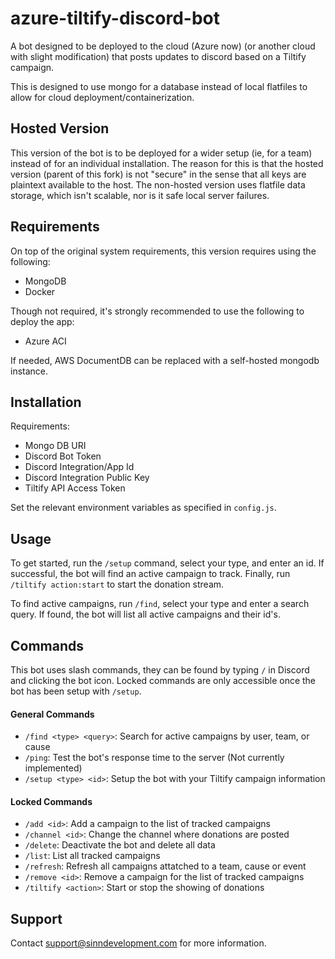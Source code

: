 # azure-tiltify-discord-bot
A bot designed to be deployed to the cloud (Azure now) (or another cloud with slight modification) that posts updates to discord based on a Tiltify campaign.

This is designed to use mongo for a database instead of local flatfiles to allow for cloud deployment/containerization.

## Hosted Version
This version of the bot is to be deployed for a wider setup (ie, for a team) instead of for an individual installation.
The reason for this is that the hosted version (parent of this fork) is not "secure" in the sense that all keys are 
plaintext available to the host. The non-hosted version uses flatfile data storage, which isn't scalable, nor is it safe
local server failures.

## Requirements
On top of the original system requirements, this version requires using the following:
- MongoDB
- Docker

Though not required, it's strongly recommended to use the following to deploy the app:
- Azure ACI

If needed, AWS DocumentDB can be replaced with a self-hosted mongodb instance.


## Installation
Requirements:
- Mongo DB URI
- Discord Bot Token
- Discord Integration/App Id
- Discord Integration Public Key
- Tiltify API Access Token

Set the relevant environment variables as specified in `config.js`.

## Usage
To get started, run the `/setup` command, select your type, and enter an id. If successful, the bot will find an active 
campaign to track. Finally, run `/tiltify action:start` to start the donation stream.

To find active campaigns, run `/find`, select your type and enter a search query. If found, the bot will list all active
campaigns and their id's.

## Commands
This bot uses slash commands, they can be found by typing `/` in Discord and clicking the bot icon. Locked commands are 
only accessible once the bot has been setup with `/setup`.

#### General Commands
- `/find <type> <query>`: Search for active campaigns by user, team, or cause
- `/ping`: Test the bot's response time to the server (Not currently implemented)
- `/setup <type> <id>`: Setup the bot with your Tiltify campaign information

#### Locked Commands
- `/add <id>`: Add a campaign to the list of tracked campaigns
- `/channel <id>`: Change the channel where donations are posted
- `/delete`: Deactivate the bot and delete all data
- `/list`: List all tracked campaigns
- `/refresh`: Refresh all campaigns attatched to a team, cause or event
- `/remove <id>`: Remove a campaign for the list of tracked campaigns
- `/tiltify <action>`: Start or stop the showing of donations

## Support
Contact support@sinndevelopment.com for more information.
